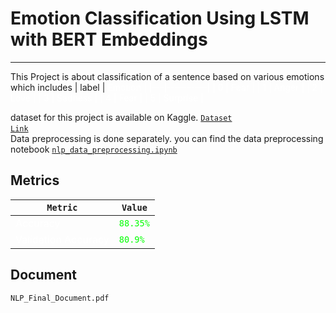 # Emotion Classification Using LSTM with BERT Embeddings
---
This Project is about classification of a sentence based on various emotions which includes
| label | <p1 style="color:white">Emotion     |
|---|----------|
| 0 | <p1 style="color:white">Fear     |
| 1 | <p1 style="color:white">Anger    |
| 2 | <p1 style="color:white">Love     |
| 3 | <p1 style="color:white">Sadness  |
| 4 | <p1 style="color:white">Fear     |
| 5 | <p1 style="color:white">Surprise |

dataset for this project is available on Kaggle. <code><a href="https://www.kaggle.com/datasets/praveengovi/emotions-dataset-for-nlp">Dataset Link<a/></code>  
Data preprocessing is done separately. you can find the data preprocessing notebook  <code><a href="https://github.com/PrabhuKiran8790/NLP/blob/main/final-project/nlp_data_preprocessing.ipynb">nlp_data_preprocessing.ipynb</a></code>  


## Metrics

| <code>Metric</code>              | <code>Value</code>  |
|---------------------|--------|
| <p1 style="color:white">Accuracy            | <code><p1 style="color:lime">88.35%</code> |
| <p1 style="color:white">Validation Accuracy | <code><p1 style="color:lime">80.9%</code>  |

## Document

<code><a heref="https://github.com/PrabhuKiran8790/NLP/blob/main/final-project/NLP_Final_Document.pdf">NLP_Final_Document.pdf</a></code>
